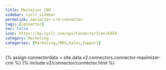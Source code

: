 ```yaml
---
title: Maximizer CRM
sidebar: cyclr_sidebar
permalink: maximizer-crm-connector
tags: [connector]
toc: false
icon: https://my.cyclr.com/api/ConnectorIcon/6459
category: Marketing
categories: [Marketing,CRMs,Sales,Support]
---
```

{% assign connectordata = site.data.v2.connectors.connector-maximizer-crm %}
{% include v2/connector/connector.html %}	